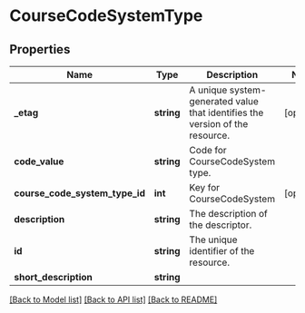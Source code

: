 # CourseCodeSystemType

## Properties
Name | Type | Description | Notes
------------ | ------------- | ------------- | -------------
**_etag** | **string** | A unique system-generated value that identifies the version of the resource. | [optional] 
**code_value** | **string** | Code for CourseCodeSystem type. | 
**course_code_system_type_id** | **int** | Key for CourseCodeSystem | [optional] 
**description** | **string** | The description of the descriptor. | 
**id** | **string** | The unique identifier of the resource. | 
**short_description** | **string** |  | 

[[Back to Model list]](../README.md#documentation-for-models) [[Back to API list]](../README.md#documentation-for-api-endpoints) [[Back to README]](../README.md)


